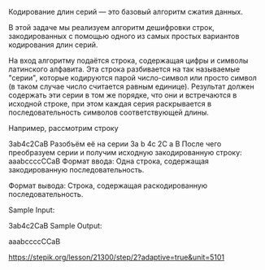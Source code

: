 Кодирование длин серий — это базовый алгоритм сжатия данных.

В этой задаче мы реализуем алгоритм дешифровки строк, закодированных с помощью одного из самых простых  вариантов кодирования длин серий.

На вход алгоритму подаётся строка, содержащая цифры и символы латинского алфавита. Эта строка разбивается на так называемые "серии", которые кодируются парой число-символ или просто символ (в таком случае число считается равным единице). Результат должен содержать эти серии в том же порядке, что они и встречаются в исходной строке, при этом каждая серия раскрывается в последовательность символов соответствующей длины.

Например, рассмотрим строку

3ab4c2CaB
Разобъём её на серии
3a b 4c 2C a B
После чего преобразуем серии и получим исходную закодированную строку:
aaabccccCCaB
Формат ввода:
Одна строка, содержащая закодированную последовательность.

Формат вывода:
Строка, содержащая раскодированную последовательность.

Sample Input:

3ab4c2CaB
Sample Output:

aaabccccCCaB

https://stepik.org/lesson/21300/step/2?adaptive=true&unit=5101
